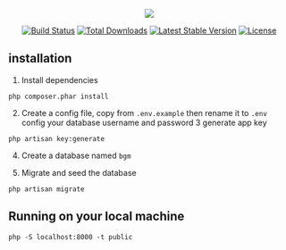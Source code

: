 <p align="center"><img src="https://laravel.com/assets/img/components/logo-laravel.svg"></p>

<p align="center">
<a href="https://travis-ci.org/laravel/framework"><img src="https://travis-ci.org/laravel/framework.svg" alt="Build Status"></a>
<a href="https://packagist.org/packages/laravel/framework"><img src="https://poser.pugx.org/laravel/framework/d/total.svg" alt="Total Downloads"></a>
<a href="https://packagist.org/packages/laravel/framework"><img src="https://poser.pugx.org/laravel/framework/v/stable.svg" alt="Latest Stable Version"></a>
<a href="https://packagist.org/packages/laravel/framework"><img src="https://poser.pugx.org/laravel/framework/license.svg" alt="License"></a>
</p>


## installation

1. Install dependencies

```
php composer.phar install
```

2. Create a config file, copy from `.env.example` then rename it to `.env`
   config your database username and password
3 generate app key
```
php artisan key:generate
```

4. Create a database named `bgm`

5. Migrate and seed the database

```
php artisan migrate
```

## Running on your local machine

```
php -S localhost:8000 -t public
```